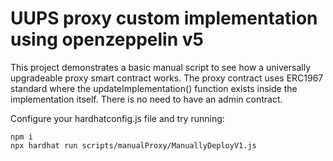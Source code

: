 # UUPS proxy custom implementation using openzeppelin v5

This project demonstrates a basic manual script to see how a universally upgradeable proxy smart contract works. The proxy contract uses ERC1967 standard where the updateImplementation() function exists inside the implementation itself. There is no need to have an admin contract.

Configure your hardhatconfig.js file and try running:

```shell
npm i
npx hardhat run scripts/manualProxy/ManuallyDeployV1.js
```
